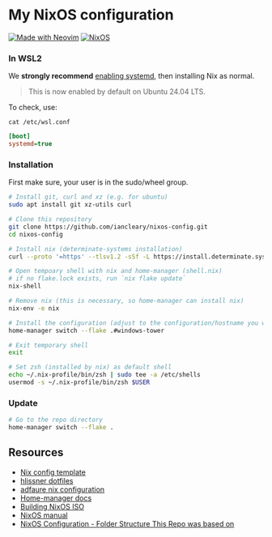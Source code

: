 # My NixOS configuration

[![Made with Neovim](https://img.shields.io/badge/Made%20with-Neovim-green&?style=flat&logo=neovim)](https://neovim.io)
[![NixOS](https://img.shields.io/badge/NixOS-23.11-blue?style=flat&logo=nixos&logoColor=white)](https://nixos.org)

### In WSL2

We **strongly recommend** [enabling systemd](https://ubuntu.com/blog/ubuntu-wsl-enable-systemd), then installing Nix as normal.

> This is now enabled by default on Ubuntu 24.04 LTS.

To check, use:

`cat /etc/wsl.conf`

```ini
[boot]
systemd=true
```

### Installation

First make sure, your user is in the sudo/wheel group.

```bash
# Install git, curl and xz (e.g. for ubuntu)
sudo apt install git xz-utils curl

# Clone this repository
git clone https://github.com/iancleary/nixos-config.git
cd nixos-config

# Install nix (determinate-systems installation)
curl --proto '=https' --tlsv1.2 -sSf -L https://install.determinate.systems/nix | sh -s -- install

# Open tempoary shell with nix and home-manager (shell.nix)
# if no flake.lock exists, run `nix flake update`
nix-shell

# Remove nix (this is necessary, so home-manager can install nix)
nix-env -e nix

# Install the configuration (adjust to the configuration/hostname you want to use )
home-manager switch --flake .#windows-tower

# Exit temporary shell
exit

# Set zsh (installed by nix) as default shell
echo ~/.nix-profile/bin/zsh | sudo tee -a /etc/shells
usermod -s ~/.nix-profile/bin/zsh $USER
```

### Update

```bash
# Go to the repo directory
home-manager switch --flake .
```

## Resources

- [Nix config template](https://github.com/Misterio77/nix-starter-configs)
- [hlissner dotfiles](https://github.com/hlissner/dotfiles)
- [adfaure nix configuration](https://github.com/adfaure/nix_configuration)
- [Home-manager docs](https://nix-community.github.io/home-manager/index.html#ch-nix-flakes)
- [Building NixOS ISO](https://ash64.eu/2022/03/08/custom-nixos-isos/)
- [NixOS manual](https://nixos.org/manual/nix/stable)
- [NixOS Configuration - Folder Structure This Repo was based on](https://github.com/LongerHV/nixos-configuration/tree/3d9baf05bc1bc34e2b9137a475db123e84b7aec5)
